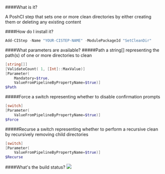 ####What is it?

A PoshCI step that sets one or more clean directories by either creating them or deleting any existing content

####How do I install it?

```PowerShell
Add-CIStep -Name "YOUR-CISTEP-NAME" -ModulePackageId "SetCleanDir"
```

####What parameters are available?
#####Path
a string[] representing the path(s) of one or more directories to clean
```PowerShell
[string[]]
[ValidateCount( 1, [Int]::MaxValue)]
[Parameter(
	Mandatory=$true,
	ValueFromPipelineByPropertyName=$true)]
$Path
```

#####Force
a switch representing whether to disable confirmation prompts
```PowerShell
[switch]
[Parameter(
	ValueFromPipelineByPropertyName=$true)]
$Force
```

#####Recurse
a switch representing whether to perform a recursive clean by recursively removing child directories
```PowerShell
[switch]
[Parameter(
	ValueFromPipelineByPropertyName=$true)]
$Recurse
```

####What's the build status?
![](https://ci.appveyor.com/api/projects/status/sye7k4oc83plnib3?svg=true)

